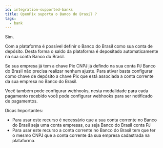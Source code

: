 ```yaml
---
id: integration-supported-banks
title: OpenPix suporta o Banco do Brasil ?
tags:
  - bank
---
```


Sim.

Com a plataforma é possível definir o Banco do Brasil como sua conta de depósito. Desta forma o saldo da plataforma é depositado automaticamente na sua conta Banco do Brasil.

Se sua empresa já tem a chave Pix CNPJ já defindo na sua conta PJ Banco do Brasil não precisa realizar nenhum ajuste. Para ativar basta configurar como chave de depósito a chave Pix que está associada a conta corrente da sua empresa no Banco do Brasil.

Você também pode configurar webhooks, nesta modalidade para cada pagamento recebido você pode configurar webhooks para ser notificado de pagamentos.

Dicas Importantes:

- Para usar este recurso é necessário que a sua conta corrente no Banco do Brasil seja uma conta empresas, ou seja Banco do Brasil conta PJ
- Para usar este recurso a conta corrente no Banco do Brasil tem que ter o mesmo CNPJ que a conta corrente da sua empresa cadastrada na plataforma.

